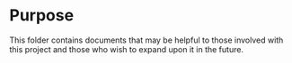 # Purpose 

This folder contains documents that may be helpful to those involved
with this project and those who wish to expand upon it in the future.
